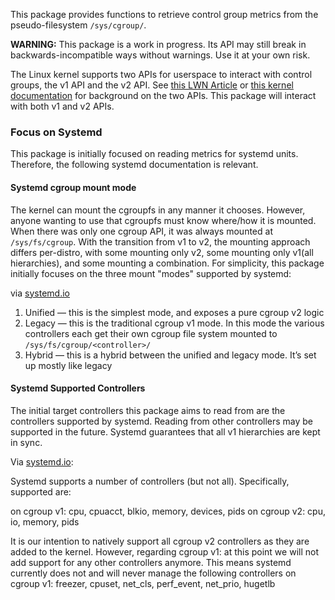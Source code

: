 
This package provides functions to retrieve control group metrics from the pseudo-filesystem `/sys/cgroup/`.

**WARNING:** This package is a work in progress. Its API may still break in backwards-incompatible ways without warnings. Use it at your own risk.

The Linux kernel supports two APIs for userspace to interact with control groups, the v1 API and the v2 API. See 
[this LWN Article](https://lwn.net/Articles/679786/) or 
[this kernel documentation](https://www.kernel.org/doc/html/latest/admin-guide/cgroup-v2.html#deprecated-v1-core-features) 
for background on the two APIs. This package will interact with both v1 and v2 APIs.


### Focus on Systemd

This package is initially focused on reading metrics for systemd units. Therefore, 
the following systemd documentation is relevant. 

#### Systemd cgroup mount mode

The kernel can mount the cgroupfs in any manner it chooses. However, anyone wanting to use that cgroupfs must know 
where/how it is mounted. When there was only one cgroup API, it was always mounted at `/sys/fs/cgroup`. With the 
transition from v1 to v2, the mounting approach differs per-distro, with some mounting only v2, some mounting only 
v1(all hierarchies), and some mounting a combination. For simplicity, this package initially focuses on the three 
mount "modes" supported by systemd: 

via [systemd.io](https://systemd.io/CGROUP_DELEGATION/#three-different-tree-setups-)

1. Unified — this is the simplest mode, and exposes a pure cgroup v2 logic
2. Legacy — this is the traditional cgroup v1 mode. In this mode the various controllers each get their own cgroup 
   file system mounted to `/sys/fs/cgroup/<controller>/`
3. Hybrid — this is a hybrid between the unified and legacy mode. It’s set up mostly like legacy

#### Systemd Supported Controllers
 
The initial target controllers this package aims to read from are the controllers supported by systemd. Reading from 
other controllers may be supported in the future. Systemd guarantees that all v1 hierarchies are kept in sync. 

Via [systemd.io](https://systemd.io/CGROUP_DELEGATION/#controller-support):

Systemd supports a number of controllers (but not all). Specifically, supported are:

on cgroup v1: cpu, cpuacct, blkio, memory, devices, pids
on cgroup v2: cpu, io, memory, pids

It is our intention to natively support all cgroup v2 controllers as they are added 
to the kernel. However, regarding cgroup v1: at this point we will not add support 
for any other controllers anymore. This means systemd currently does not and will 
never manage the following controllers on cgroup v1: freezer, cpuset, net_cls, 
perf_event, net_prio, hugetlb

